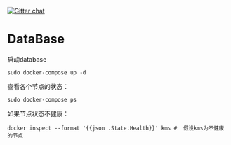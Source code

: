 [![Gitter chat](https://badges.gitter.im/gitterHQ/gitter.png)](https://gitter.im/big-data-europe/Lobby)

# DataBase

启动database
```
sudo docker-compose up -d
```
查看各个节点的状态：

```
sudo docker-compose ps
```

如果节点状态不健康：

```
docker inspect --format '{{json .State.Health}}' kms #  假设kms为不健康的节点
```

